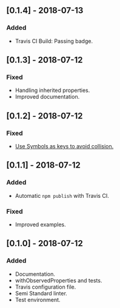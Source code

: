 ## [0.1.4] - 2018-07-13

### Added

- Travis CI Build: Passing badge.


## [0.1.3] - 2018-07-12

### Fixed

- Handling inherited properties.
- Improved documentation.


## [0.1.2] - 2018-07-12

### Fixed

- [Use Symbols as keys to avoid collision.](https://github.com/leofavre/observed-properties/issues/11)


## [0.1.1] - 2018-07-12

### Added

- Automatic `npm publish` with Travis CI.

### Fixed

- Improved examples.


## [0.1.0] - 2018-07-12

### Added

- Documentation.
- withObservedProperties and tests.
- Travis configuration file.
- Semi Standard linter.
- Test environment.
